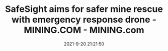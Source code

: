---
"title": "SafeSight aims for safer mine rescue with emergency response drone - MINING.COM - MINING.com"
"date": "2021-9-20 21:21:50"
"feed_name": "GOOGLENEWSMINING"
"feed_website": "https://news.google.com/search?q=mining%2Bincident&hl=en-US&gl=US&ceid=US:en"
"feed_rss": "https://news.google.com/rss/search?q=mining%2Bincident&hl=en-US&gl=US&ceid=US:en"
"link": "https://www.mining.com/safesight-aims-for-safer-mine-rescue-with-emergency-response-drone/"
"file": "_posts/2021-1-1-d6a0c3ad64ae96742cbfaddc84b3673048e95d17.md"
"accident": "0"
"drilling": "0"
"dead": "0"
"injured": "0"
"where": "unknown site"
---
